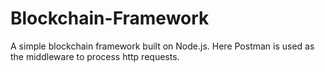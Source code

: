 # Blockchain-Framework
A simple blockchain framework built on Node.js. Here Postman is used as the middleware to process http requests. 
